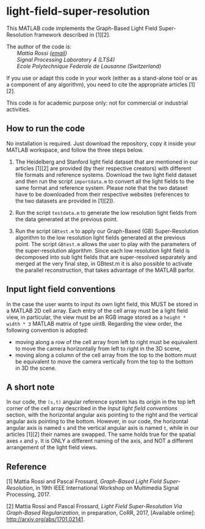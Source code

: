 # light-field-super-resolution
This MATLAB code implements the Graph-Based Light Field Super-Resolution framework described in [1][2].

The author of the code is:  
&nbsp;&nbsp;&nbsp;&nbsp;&nbsp;&nbsp; *Mattia Rossi ([email](rossi.mattia@gmail.com))*  
&nbsp;&nbsp;&nbsp;&nbsp;&nbsp;&nbsp; *Signal Processing Laboratory 4 (LTS4)*  
&nbsp;&nbsp;&nbsp;&nbsp;&nbsp;&nbsp; *Ecole Polytechnique Federale de Lausanne (Switzerland)*

If you use or adapt this code in your work (either as a stand-alone tool or as a component of any algorithm), you need to cite the appropriate articles [1][2].

This code is for academic purpose only: not for commercial or industrial activities.

## How to run the code

No installation is required. Just download the repository, copy it inside your MATLAB workspace, and follow the three steps below.

1. The Heidelberg and Stanford light field dataset that are mentioned in our articles [1][2] are provided (by their respective creators) with different file formats and reference systems. Download the two light field dataset and then run the script `importdata.m` to convert all the light fields to the same format and reference system. Please note that the two dataset have to be downloaded from their respective websites (references to the two datasets are provided in [1][2]).

2. Run the script `testdata.m` to generate the low resolution light fields from the data generated at the previous point.

3. Run the script `GBtest.m` to apply our Graph-Based (GB) Super-Resolution algorithm to the low resolution light fields generated at the previous point. The script `GBtest.m` allows the user to play with the parameters of the super-resolution algorithm. Since each low resolution light field is decomposed into sub light fields that are super-resolved separately and merged at the very final step, in GBtest.m it is also possible to activate the parallel reconstruction, that takes advantage of the MATLAB parfor.

## Input light field conventions

In the case the user wants to input its own light field, this MUST be stored in a MATLAB 2D cell array. Each entry of the cell array must be a light field view, in particular, the view must be an RGB image stored as a `height * width * 3` MATLAB matrix of type uint8.
Regarding the view order, the following convention is adopted:
- moving along a row of the cell array from left to right must be equivalent to move the camera horizontally from left to right in the 3D scene,
- moving along a column of the cell array from the top to the bottom must be equivalent to move the camera vertically from the top to the bottom in 3D the scene.

## A short note

In our code, the `(s,t)` angular reference system has its origin in the top left corner of the cell array described in the *Input light field conventions* section, with the horizontal angular axis pointing to the right and the vertical angular axis pointing to the bottom. However, in our code, the horizontal angular axis is named `s` and the vertical angular axis is named `t`, while in our articles [1][2] their names are swapped. The same holds true for the spatial axes `x` and `y`. It is ONLY a different naming of the axis, and NOT a different arrangement of the light field views.

## Reference
[1] Mattia Rossi and Pascal Frossard, *Graph-Based Light Field Super-Resolution*, in 19th IEEE International Workshop on Multimedia Signal Processing, 2017.

[2] Mattia Rossi and Pascal Frossard, *Light Field Super-Resolution Via Graph-Based Regularization*, in preparation, CoRR, 2017, [Available online]: http://arxiv.org/abs/1701.02141.
